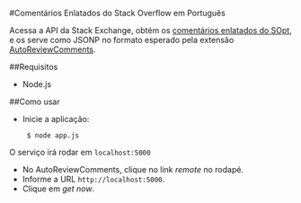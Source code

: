 #Comentários Enlatados do Stack Overflow em Português

Acessa a API da Stack Exchange, obtém os [comentários enlatados do SOpt][1], e os serve como JSONP no formato esperado pela extensão [AutoReviewComments][2].

##Requisitos

 - Node.js

##Como usar

 - Inicie a aplicação:

        $ node app.js
        
  O serviço irá rodar em `localhost:5000`
  
  - No AutoReviewComments, clique no link *remote* no rodapé.
  - Informe a URL `http://localhost:5000`.
  - Clique em *get now*.


  [1]: http://meta.pt.stackoverflow.com/questions/707/comentarios-enlatados-para-situacoes-comuns
  [2]: http://stackapps.com/questions/2116/autoreviewcomments-pro-forma-comments-for-se